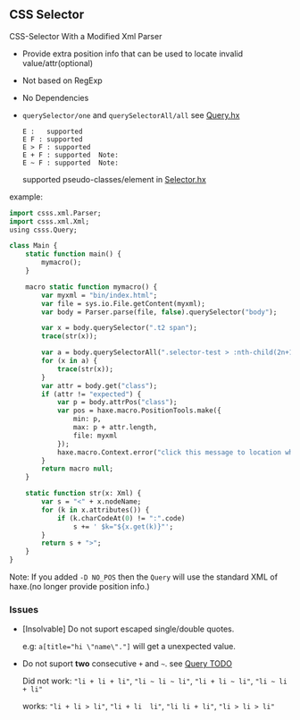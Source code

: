 CSS Selector
--------

CSS-Selector With a Modified Xml Parser

* Provide extra position info that can be used to locate invalid value/attr(optional)

* Not based on RegExp

* No Dependencies

* `querySelector/one` and `querySelectorAll/all` see [Query.hx](csss/Query.hx?ts=4)

  ```
  E :   supported
  E F : supported
  E > F : supported
  E + F : supported  Note:
  E ~ F : supported  Note:
  ```

  supported pseudo-classes/element in [Selector.hx](csss/Selector.hx?ts=4#L536-L552)

example:

```haxe
import csss.xml.Parser;
import csss.xml.Xml;
using csss.Query;

class Main {
    static function main() {
        mymacro();
    }

    macro static function mymacro() {
        var myxml = "bin/index.html";
        var file = sys.io.File.getContent(myxml);
        var body = Parser.parse(file, false).querySelector("body");

        var x = body.querySelector(".t2 span");                              // equal body.one(".t2 span")
        trace(str(x));

        var a = body.querySelectorAll(".selector-test > :nth-child(2n+1)");  // equal body.all("...")
        for (x in a) {
            trace(str(x));
        }
        var attr = body.get("class");
        if (attr != "expected") {
            var p = body.attrPos("class");
            var pos = haxe.macro.PositionTools.make({
                min: p,
                max: p + attr.length,
                file: myxml
            });
            haxe.macro.Context.error("click this message to location where the error occurred.", pos);
        }
        return macro null;
    }

    static function str(x: Xml) {
        var s = "<" + x.nodeName;
        for (k in x.attributes()) {
            if (k.charCodeAt(0) != ":".code)
                s += ' $k="${x.get(k)}"';
        }
        return s + ">";
    }
}
```

Note: If you added `-D NO_POS` then the `Query` will use the standard XML of haxe.(no longer provide position info.)


### Issues

* [Insolvable] Do not suport escaped single/double quotes.

  e.g: `a[title="hi \"name\"."]` will get a unexpected value.

* Do not suport **two** consecutive `+` and `~`. see [Query TODO](csss/Query.hx?ts=4#L233)

  Did not work: `"li + li + li"`, `"li ~ li ~ li"`, `"li + li ~ li"`, `"li ~ li + li"`

  works: `"li + li > li"`, `"li + li  li"`, `"li li + li"`, `"li > li > li"`